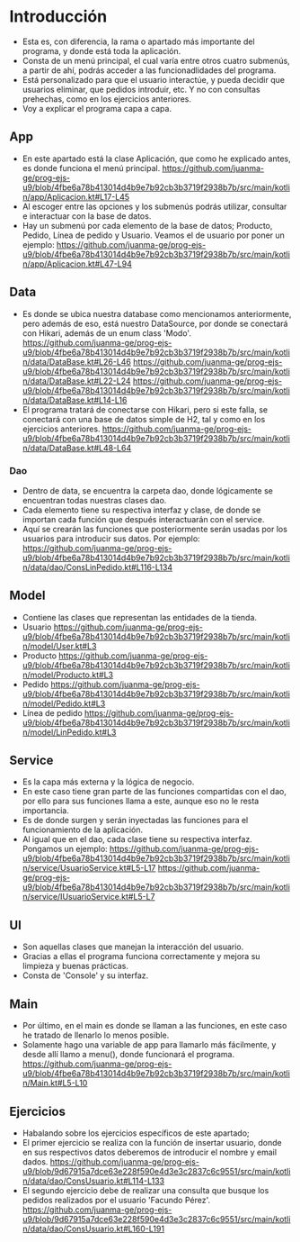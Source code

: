# Introducción 
- Esta es, con diferencia, la rama o apartado más importante del programa, y donde está toda la aplicación.
- Consta de un menú principal, el cual varía entre otros cuatro submenús, a partir de ahí, podrás acceder a las funcionadlidades del programa.
- Está personalizado para que el usuario interactúe, y pueda decidir que usuarios eliminar, que pedidos introduir, etc. Y no con consultas prehechas, como en los ejercicios anteriores.
- Voy a explicar el programa capa a capa.
## App
- En este apartado está la clase Aplicación, que como he explicado antes, es donde funciona el menú principal.
https://github.com/juanma-ge/prog-ejs-u9/blob/4fbe6a78b413014d4b9e7b92cb3b3719f2938b7b/src/main/kotlin/app/Aplicacion.kt#L17-L45
- Al escoger entre las opciones y los submenús podrás utilizar, consultar e interactuar con la base de datos.
- Hay un submenú por cada elemento de la base de datos; Producto, Pedido, Línea de pedido y Usuario. Veamos el de usuario por poner un ejemplo:
https://github.com/juanma-ge/prog-ejs-u9/blob/4fbe6a78b413014d4b9e7b92cb3b3719f2938b7b/src/main/kotlin/app/Aplicacion.kt#L47-L94
## Data
- Es donde se ubica nuestra database como mencionamos anteriormente, pero además de eso, está nuestro DataSource, por donde se conectará con Hikari, además de un enum class 'Modo'.
https://github.com/juanma-ge/prog-ejs-u9/blob/4fbe6a78b413014d4b9e7b92cb3b3719f2938b7b/src/main/kotlin/data/DataBase.kt#L26-L46
https://github.com/juanma-ge/prog-ejs-u9/blob/4fbe6a78b413014d4b9e7b92cb3b3719f2938b7b/src/main/kotlin/data/DataBase.kt#L22-L24
https://github.com/juanma-ge/prog-ejs-u9/blob/4fbe6a78b413014d4b9e7b92cb3b3719f2938b7b/src/main/kotlin/data/DataBase.kt#L14-L16
- El programa tratará de conectarse con Hikari, pero si este falla, se conectará con una base de datos simple de H2, tal y como en los ejercicios anteriores.
https://github.com/juanma-ge/prog-ejs-u9/blob/4fbe6a78b413014d4b9e7b92cb3b3719f2938b7b/src/main/kotlin/data/DataBase.kt#L48-L64
### Dao
- Dentro de data, se encuentra la carpeta dao, donde lógicamente se encuentran todas nuestras clases dao.
- Cada elemento tiene su respectiva interfaz y clase, de donde se importan cada función que después interactuarán con el service.
- Aquí se crearán las funciones que posteriormente serán usadas por los usuarios para introducir sus datos. Por ejemplo:
https://github.com/juanma-ge/prog-ejs-u9/blob/4fbe6a78b413014d4b9e7b92cb3b3719f2938b7b/src/main/kotlin/data/dao/ConsLinPedido.kt#L116-L134
## Model 
- Contiene las clases que representan las entidades de la tienda.
- Usuario
https://github.com/juanma-ge/prog-ejs-u9/blob/4fbe6a78b413014d4b9e7b92cb3b3719f2938b7b/src/main/kotlin/model/User.kt#L3
- Producto
https://github.com/juanma-ge/prog-ejs-u9/blob/4fbe6a78b413014d4b9e7b92cb3b3719f2938b7b/src/main/kotlin/model/Producto.kt#L3
- Pedido
https://github.com/juanma-ge/prog-ejs-u9/blob/4fbe6a78b413014d4b9e7b92cb3b3719f2938b7b/src/main/kotlin/model/Pedido.kt#L3
- Línea de pedido
https://github.com/juanma-ge/prog-ejs-u9/blob/4fbe6a78b413014d4b9e7b92cb3b3719f2938b7b/src/main/kotlin/model/LinPedido.kt#L3
## Service
- Es la capa más externa y la lógica de negocio.
- En este caso tiene gran parte de las funciones compartidas con el dao, por ello para sus funciones llama a este, aunque eso no le resta importancia.
- Es de donde surgen y serán inyectadas las funciones para el funcionamiento de la aplicación.
- Al igual que en el dao, cada clase tiene su respectiva interfaz. Pongamos un ejemplo:
https://github.com/juanma-ge/prog-ejs-u9/blob/4fbe6a78b413014d4b9e7b92cb3b3719f2938b7b/src/main/kotlin/service/UsuarioService.kt#L5-L17
https://github.com/juanma-ge/prog-ejs-u9/blob/4fbe6a78b413014d4b9e7b92cb3b3719f2938b7b/src/main/kotlin/service/IUsuarioService.kt#L5-L7
## UI
- Son aquellas clases que manejan la interacción del usuario.
- Gracias a ellas el programa funciona correctamente y mejora su limpieza y buenas prácticas.
- Consta de 'Console' y su interfaz.

## Main
- Por último, en el main es donde se llaman a las funciones, en este caso he tratado de llenarlo lo menos posible.
- Solamente hago una variable de app para llamarlo más fácilmente, y desde allí llamo a menu(), donde funcionará el programa.
https://github.com/juanma-ge/prog-ejs-u9/blob/4fbe6a78b413014d4b9e7b92cb3b3719f2938b7b/src/main/kotlin/Main.kt#L5-L10

## Ejercicios
- Habalando sobre los ejercicios específicos de este apartado;
- El primer ejercicio se realiza con la función de insertar usuario, donde en sus respectivos datos deberemos de introducir el nombre y email dados.
https://github.com/juanma-ge/prog-ejs-u9/blob/9d67915a7dce63e228f590e4d3e3c2837c6c9551/src/main/kotlin/data/dao/ConsUsuario.kt#L114-L133
- El segundo ejercicio debe de realizar una consulta que busque los pedidos realizados por el usuario 'Facundo Pérez'.
https://github.com/juanma-ge/prog-ejs-u9/blob/9d67915a7dce63e228f590e4d3e3c2837c6c9551/src/main/kotlin/data/dao/ConsUsuario.kt#L160-L191

